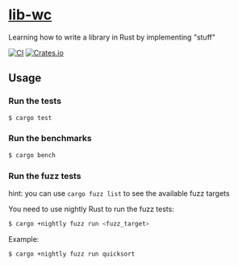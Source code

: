 # [lib-wc](https://crates.io/crates/lib-wc)

Learning how to write a library in Rust by implementing "stuff"

[![CI](https://github.com/wcygan/lib-wc/actions/workflows/general.yml/badge.svg)](https://github.com/wcygan/lib-wc/actions/workflows/general.yml)
[![Crates.io](https://img.shields.io/crates/v/lib-wc.svg)](https://crates.io/crates/lib-wc)

## Usage

### Run the tests

```bash
$ cargo test
```

### Run the benchmarks

```bash
$ cargo bench
```

### Run the fuzz tests

hint: you can use `cargo fuzz list` to see the available fuzz targets

You need to use nightly Rust to run the fuzz tests:

```bash
$ cargo +nightly fuzz run <fuzz_target>
```

Example:

```bash
$ cargo +nightly fuzz run quicksort
```